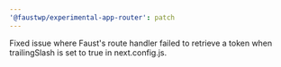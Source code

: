 ```yaml
---
'@faustwp/experimental-app-router': patch
---
```


Fixed issue where Faust's route handler failed to retrieve a token when trailingSlash is set to true in next.config.js.
